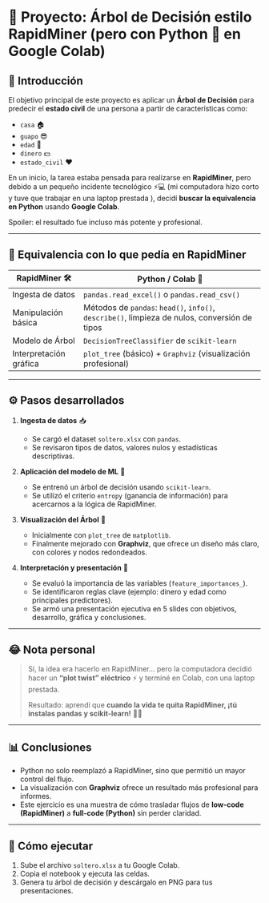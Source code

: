 
# 🌳 Proyecto: Árbol de Decisión estilo RapidMiner (pero con Python 🐍 en Google Colab)

## 📌 Introducción

El objetivo principal de este proyecto es aplicar un **Árbol de Decisión** para predecir el **estado civil** de una persona a partir de características como:

* `casa` 🏠
* `guapo` 😎
* `edad` 🎂
* `dinero` 💵
* `estado_civil` ❤️

En un inicio, la tarea estaba pensada para realizarse en **RapidMiner**, pero debido a un pequeño incidente tecnológico ⚡💻 (mi computadora hizo corto y tuve que trabajar en una laptop prestada ), decidí **buscar la equivalencia en Python** usando **Google Colab**.

Spoiler: el resultado fue incluso más potente y profesional.

---

## 🔄 Equivalencia con lo que pedía en RapidMiner

| RapidMiner 🛠️         | Python / Colab 🐍                                                                             |
| ---------------------- | --------------------------------------------------------------------------------------------- |
| Ingesta de datos       | `pandas.read_excel()` o `pandas.read_csv()`                                                   |
| Manipulación básica    | Métodos de `pandas`: `head()`, `info()`, `describe()`, limpieza de nulos, conversión de tipos |
| Modelo de Árbol        | `DecisionTreeClassifier` de `scikit-learn`                                                    |
| Interpretación gráfica | `plot_tree` (básico) + `Graphviz` (visualización profesional)                                 |

---

## ⚙️ Pasos desarrollados

1. **Ingesta de datos** 📥

   * Se cargó el dataset `soltero.xlsx` con `pandas`.
   * Se revisaron tipos de datos, valores nulos y estadísticas descriptivas.

2. **Aplicación del modelo de ML** 🤖

   * Se entrenó un árbol de decisión usando `scikit-learn`.
   * Se utilizó el criterio `entropy` (ganancia de información) para acercarnos a la lógica de RapidMiner.

3. **Visualización del Árbol** 🌳

   * Inicialmente con `plot_tree` de `matplotlib`.
   * Finalmente mejorado con **Graphviz**, que ofrece un diseño más claro, con colores y nodos redondeados.

4. **Interpretación y presentación** 🎯

   * Se evaluó la importancia de las variables (`feature_importances_`).
   * Se identificaron reglas clave (ejemplo: dinero y edad como principales predictores).
   * Se armó una presentación ejecutiva en 5 slides con objetivos, desarrollo, gráfica y conclusiones.

---

## 😂 Nota personal

> Sí, la idea era hacerlo en RapidMiner… pero la computadora decidió hacer un **“plot twist” eléctrico** ⚡ y terminé en Colab, con una laptop prestada.
>
> Resultado: aprendí que **cuando la vida te quita RapidMiner, ¡tú instalas pandas y scikit-learn!** 🐼🤓

---

## 📊 Conclusiones

* Python no solo reemplazó a RapidMiner, sino que permitió un mayor control del flujo.
* La visualización con **Graphviz** ofrece un resultado más profesional para informes.
* Este ejercicio es una muestra de cómo trasladar flujos de **low-code (RapidMiner)** a **full-code (Python)** sin perder claridad.

---

## 🚀 Cómo ejecutar

1. Sube el archivo `soltero.xlsx` a tu Google Colab.
2. Copia el notebook y ejecuta las celdas.
3. Genera tu árbol de decisión y descárgalo en PNG para tus presentaciones.


